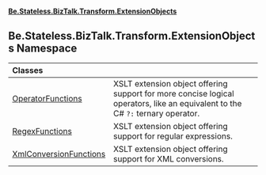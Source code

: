 #### [Be.Stateless.BizTalk.Transform.ExtensionObjects](README.md 'README')

## Be.Stateless.BizTalk.Transform.ExtensionObjects Namespace

| Classes | |
| :--- | :--- |
| [OperatorFunctions](OperatorFunctions.md 'Be.Stateless.BizTalk.Transform.ExtensionObjects.OperatorFunctions') | XSLT extension object offering support for more concise logical operators, like an equivalent to the C# `?:` ternary operator. |
| [RegexFunctions](RegexFunctions.md 'Be.Stateless.BizTalk.Transform.ExtensionObjects.RegexFunctions') | XSLT extension object offering support for regular expressions. |
| [XmlConversionFunctions](XmlConversionFunctions.md 'Be.Stateless.BizTalk.Transform.ExtensionObjects.XmlConversionFunctions') | XSLT extension object offering support for XML conversions. |

